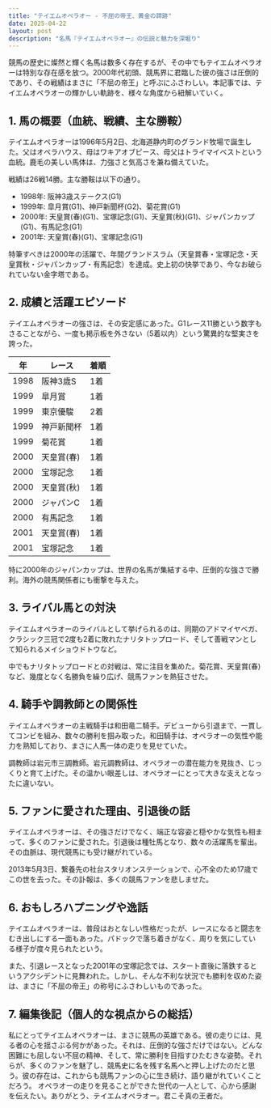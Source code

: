 ```yaml
---
title: "テイエムオペラオー - 不屈の帝王、黄金の蹄跡"
date: 2025-04-22
layout: post
description: "名馬『テイエムオペラオー』の伝説と魅力を深堀り"
---
```


競馬の歴史に燦然と輝く名馬は数多く存在するが、その中でもテイエムオペラオーは特別な存在感を放つ。2000年代初頭、競馬界に君臨した彼の強さは圧倒的であり、その戦績はまさに「不屈の帝王」と呼ぶにふさわしい。本記事では、テイエムオペラオーの輝かしい軌跡を、様々な角度から紐解いていく。

## 1. 馬の概要（血統、戦績、主な勝鞍）

テイエムオペラオーは1996年5月2日、北海道静内町のグランド牧場で誕生した。父はオペラハウス、母はワキアオブピース、母父はトライマイベストという血統。鹿毛の美しい馬体は、力強さと気高さを兼ね備えていた。

戦績は26戦14勝。主な勝鞍は以下の通り。

* 1998年: 阪神3歳ステークス(G1)
* 1999年: 皐月賞(G1)、神戸新聞杯(G2)、菊花賞(G1)
* 2000年: 天皇賞(春)(G1)、宝塚記念(G1)、天皇賞(秋)(G1)、ジャパンカップ(G1)、有馬記念(G1)
* 2001年: 天皇賞(春)(G1)、宝塚記念(G1)

特筆すべきは2000年の活躍で、年間グランドスラム（天皇賞春・宝塚記念・天皇賞秋・ジャパンカップ・有馬記念）を達成。史上初の快挙であり、今なお破られていない金字塔である。

## 2. 成績と活躍エピソード

テイエムオペラオーの強さは、その安定感にあった。G1レース11勝という数字もさることながら、一度も掲示板を外さない（5着以内）という驚異的な堅実さを誇った。

| 年 | レース | 着順 |
|---|---|---|
| 1998 | 阪神3歳S | 1着 |
| 1999 | 皐月賞 | 1着 |
| 1999 | 東京優駿 | 2着 |
| 1999 | 神戸新聞杯 | 1着 |
| 1999 | 菊花賞 | 1着 |
| 2000 | 天皇賞(春) | 1着 |
| 2000 | 宝塚記念 | 1着 |
| 2000 | 天皇賞(秋) | 1着 |
| 2000 | ジャパンC | 1着 |
| 2000 | 有馬記念 | 1着 |
| 2001 | 天皇賞(春) | 1着 |
| 2001 | 宝塚記念 | 1着 |

特に2000年のジャパンカップは、世界の名馬が集結する中、圧倒的な強さで勝利。海外の競馬関係者にも衝撃を与えた。

## 3. ライバル馬との対決

テイエムオペラオーのライバルとして挙げられるのは、同期のアドマイヤベガ、クラシック三冠で2度も2着に敗れたナリタトップロード、そして善戦マンとして知られるメイショウドトウなど。

中でもナリタトップロードとの対戦は、常に注目を集めた。菊花賞、天皇賞(春)など、幾度となく名勝負を繰り広げ、競馬ファンを熱狂させた。

## 4. 騎手や調教師との関係性

テイエムオペラオーの主戦騎手は和田竜二騎手。デビューから引退まで、一貫してコンビを組み、数々の勝利を掴み取った。和田騎手は、オペラオーの気性や能力を熟知しており、まさに人馬一体の走りを見せていた。

調教師は岩元市三調教師。岩元調教師は、オペラオーの潜在能力を見抜き、じっくりと育て上げた。その温かい眼差しは、オペラオーにとって大きな支えとなったに違いない。

## 5. ファンに愛された理由、引退後の話

テイエムオペラオーは、その強さだけでなく、端正な容姿と穏やかな気性も相まって、多くのファンに愛された。引退後は種牡馬となり、数々の活躍馬を輩出。その血脈は、現代競馬にも受け継がれている。

2013年5月3日、繋養先の社台スタリオンステーションで、心不全のため17歳でこの世を去った。その訃報は、多くの競馬ファンを悲しませた。

## 6. おもしろハプニングや逸話

テイエムオペラオーは、普段はおとなしい性格だったが、レースになると闘志をむき出しにする一面もあった。パドックで落ち着きがなく、周りを気にしている様子が度々見られたという。

また、引退レースとなった2001年の宝塚記念では、スタート直後に落鉄するというアクシデントに見舞われた。しかし、そんな不利な状況でも勝利を収めた姿は、まさに「不屈の帝王」の称号にふさわしいものであった。

## 7. 編集後記（個人的な視点からの総括）

私にとってテイエムオペラオーは、まさに競馬の英雄である。彼の走りには、見る者の心を揺さぶる何かがあった。それは、圧倒的な強さだけではない。どんな困難にも屈しない不屈の精神、そして、常に勝利を目指すひたむきな姿勢。それらが、多くのファンを魅了し、競馬史に名を残す名馬へと押し上げたのだと思う。彼の存在は、これからも競馬ファンの心に生き続け、語り継がれていくことだろう。  オペラオーの走りを見ることができた世代の一人として、心から感謝を伝えたい。ありがとう、テイエムオペラオー。君こそ真の王者だ。
